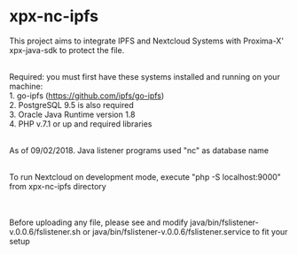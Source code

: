 # xpx-nc-ipfs

This project aims to integrate IPFS and Nextcloud Systems with Proxima-X' xpx-java-sdk to protect the file.<br/><br/>

Required: you must first have these systems installed and running on your machine:<br/>
    1. go-ipfs (https://github.com/ipfs/go-ipfs)<br/>
    2. PostgreSQL 9.5 is also required<br/>
    3. Oracle Java Runtime version 1.8<br/>
    4. PHP v.7.1 or up and required libraries<br/><br/>

As of 09/02/2018. Java listener programs used "nc" as database name<br/><br/>

To run Nextcloud on development mode, execute "php -S localhost:9000" from xpx-nc-ipfs directory<br/><br/><br/>

Before uploading any file, please see and modify java/bin/fslistener-v.0.0.6/fslistener.sh or java/bin/fslistener-v.0.0.6/fslistener.service to fit your setup